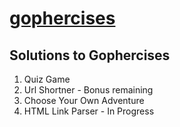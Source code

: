 # [gophercises](https://courses.calhoun.io/courses/cor_gophercises)
## Solutions to Gophercises
1. Quiz Game
2. Url Shortner - Bonus remaining
3. Choose Your Own Adventure
4. HTML Link Parser - In Progress

